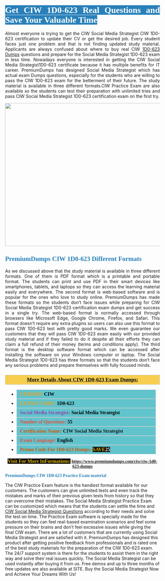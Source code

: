 <h1 style="text-align: justify;"><span style="color:#ffffff;"><span style="font-family:Georgia,serif;"><strong><span style="background-color:#2980b9;">Get CIW 1D0-623 Real Questions and Save Your Valuable Time</span></strong></span></span></h1>

<p style="text-align: justify;">Almost everyone is trying to get the CIW Social Media Strategist CIW 1D0-623 certification to update their CV or get the desired job. Every student faces just one problem and that is not finding updated study material. Applicants are always confused about where to buy real CIW <a href="https://www.premiumdumps.com/ciw/ciw-1d0-623-dumps">1D0-623 Dumps</a> questions and prepare for the Social Media Strategist 1D0-623 exam in less time. Nowadays everyone is interested in getting the CIW Social Media Strategist1D0-623 certificate because it has multiple benefits for IT career. PremiumDumps has designed Social Media Strategist which has actual exam Dumps questions, especially for the students who are willing to pass the CIW 1D0-623 exam for the betterment of their future. The study material is available in three different formats.CIW Practice Exam are also available so the students can test their preparation with unlimited tries and pass CIW Social Media Strategist 1D0-623 certification exam on the first try.</p>

<p style="text-align: center;"><a href="https://www.premiumdumps.com/ciw/ciw-1d0-623-dumps"><img alt="" src="https://i.imgur.com/KJGzbJ2.jpeg" style="width: 700px; height: 465px;" /></a></p>

<h2 style="text-align: justify;"><span style="color:#2980b9;"><span style="font-family:Georgia,serif;"><strong>PremiumDumps CIW 1D0-623 Different Formats</strong></span></span></h2>

<p style="text-align: justify;">As we discussed above that the study material is available in three different formats. One of them is PDF format which is a printable and portable format. The students can print and use PDF in their smart devices like smartphones, tablets, and laptops so they can access the learning material easily and everywhere. The second format is web-based software and is popular for the ones who love to study online. PremiumDumps has made these formats so the students don’t face issues while preparing for CIW Social Media Strategist 1D0-623 certification exam dumps and get success in a single try. The web-based format is normally accessed through browsers like Microsoft Edge, Google Chrome, Firefox, and Safari. This format doesn’t require any extra plugins so users can also use this format to pass CIW 1D0-623 test with pretty good marks. We even guarantee our customers that they will pass CIW 1D0-623 exam easily with our provided study material and if they failed to do it despite all their efforts they can claim a full refund of their money (terms and conditions apply). The third format is the desktop software format which can be accessed after installing the software on your Windows computer or laptop. The Social Media Strategist 1D0-623 has three formats so that the students don’t face any serious problems and prepare themselves with fully focused minds.</p>

<h3 style="background: #f7ce50; border: 1px solid rgb(204, 204, 204); padding: 5px 10px; text-align: center;"><span style="font-family:Georgia,serif;"><u><u><span style="color:#000000;"><span style="font-size:11pt"><span style="line-height:normal"><b><span style="font-size:13.0pt"><span cambria="">More Details About CIW 1D0-623 Exam Dumps:</span></span></b></span></span></span></u></u></span></h3>

<ul>
	<li style="margin:0cm 10pt">
	<div style="background:#61c4cd; border: 1px solid rgb(204, 204, 204); padding: 5px 10px; text-align: justify;"><span style="font-family:Georgia,serif;"><span style="font-size:11pt"><span style="line-height:normal"><b><span style="font-size:12.0pt"><span new="" roman="" times=""><span style="color:#f39c12;">VENDOR:</span> <span style="color:#000000;">CIW</span></span></span></b></span></span></span></div>
	</li>
	<li style="margin:0cm 10pt">
	<div style="background: #61c4cd; border: 1px solid rgb(204, 204, 204); padding: 5px 10px; text-align: justify;"><span style="font-family:Georgia,serif;"><span style="font-size:11pt"><span style="line-height:normal"><b><span style="font-size:12.0pt"><span new="" roman="" times=""><span style="color:#f39c12;">EXAM CCODE:</span> <span style="color:#000000;">1D0-623</span></span></span></b></span></span></span></div>
	</li>
	<li style="margin:0cm 10pt">
	<div style="background: #61c4cd; border: 1px solid rgb(204, 204, 204); padding: 5px 10px; text-align: justify;"><span style="font-family:Georgia,serif;"><span style="font-size:11pt"><span style="line-height:normal"><b><span style="font-size:12.0pt"><span new="" roman="" times=""><span style="color:#8e44ad;">Social Media Strategist:</span> <span style="color:#000000;">Social Media Strategist</span></span></span></b></span></span></span></div>
	</li>
	<li style="margin:0cm 10pt">
	<div style="background: #61c4cd; border: 1px solid rgb(204, 204, 204); padding: 5px 10px;"><span style="font-family:Georgia,serif;"><span style="font-size:11pt"><span style="line-height:normal"><b><span style="font-size:12.0pt"><span new="" roman="" times=""><span style="color:#e74c3c;">Number of Questions:</span><span style="color:#000000;"><span style="color:#f1c40f;"> </span>55</span></span></span></b></span></span></span></div>
	</li>
	<li style="margin:0cm 10pt">
	<div style="background: #61c4cd; border: 1px solid rgb(204, 204, 204); padding: 5px 10px; text-align: justify;"><span style="font-family:Georgia,serif;"><span style="font-size:11pt"><span style="line-height:normal"><b><span style="font-size:12.0pt"><span new="" roman="" times=""><span style="color:#d35400;">Certification Name:</span> CIW Social Media Strategist</span></span></b></span></span></span></div>
	</li>
	<li style="margin:0cm 10pt">
	<div style="background: #61c4cd; border: 1px solid rgb(204, 204, 204); padding: 5px 10px; text-align: justify;"><span style="font-family:Georgia,serif;"><span style="font-size:11pt"><span style="line-height:normal"><b><span style="font-size:12.0pt"><span new="" roman="" times=""><span style="color:#e74c3c;">Exam Language:</span> <span style="color:#000000;">English</span></span></span></b></span></span></span></div>
	</li>
	<li style="margin:0cm 10pt">
	<div style="background: #61c4cd; border: 1px solid rgb(204, 204, 204); padding: 5px 10px;"><span style="font-family:Georgia,serif;"><span style="font-size:11pt"><span style="line-height:normal"><b><span style="font-size:12.0pt"><span new="" roman="" times=""><span style="color:#d35400;">Promo Code For 1D0-623 Dumps:</span><span style="color:#f1c40f;"> <span style="background-color:#000000;">SAVE</span></span><span style="color:#ffffff;"><span style="background-color:#000000;">25</span></span></span></span></b></span></span></span></div>
	</li>
</ul>

<p style="text-align: center;"><span style="font-family:Georgia,serif;"><strong><span style="font-size:16px;"><span style="color:#f1c40f;"><span style="background-color:#000000;">Visit For More InFormations:</span></span></span> <a href="https://www.premiumdumps.com/ciw/ciw-1d0-623-dumps">https://www.premiumdumps.com/ciw/ciw-1d0-623-dumps</a></strong></span></p>

<p><span style="color:#2980b9;"><span style="font-family:Georgia,serif;"><strong><strong><strong>PremiumDumps CIW 1D0-623 Practice Exam material</strong></strong></strong></span></span></p>

<p>The CIW Practice Exam feature is the handiest format available for our customers. The customers can give unlimited tests and even track the mistakes and marks of their previous given tests from history so that they can overcome their mistakes. The Social Media Strategist Practice Exam can be customized which means that the students can settle the time and <a href="https://www.premiumdumps.com/ciw/ciw-social-media-strategist-dumps">CIW Social Media Strategist Questions</a> according to their needs and solve the test on time. The Practice Exam software is specially made for the students so they can feel real-based examination scenarios and feel some pressure on their brains and don’t feel excessive issues while giving the final CIW exam. There are a lot of customers that are currently using Social Media Strategist and are satisfied with it. PremiumDumps has designed this product after getting positive feedback from professionals and is rated one of the best study materials for the preparation of the CIW 1D0-623 exam. The 24/7 support system is there for the students to assist them in the right way and solve their real issues quickly. The Social Media Strategist can be used instantly after buying it from us. Free demos and up to three months of free updates are also available at SITE. Buy the Social Media Strategist Now and Achieve Your Dreams With Us!</p>
